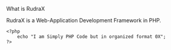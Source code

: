What is RudraX

RudraX is a Web-Application Development Framework in PHP.

```
<?php
    echo "I am Simply PHP Code but in organized format 0X";
?>
```
